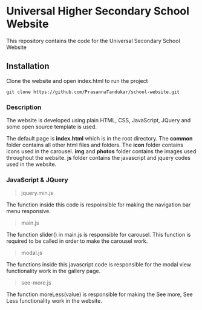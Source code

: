 # Universal Higher Secondary School Website

This repository contains the code for the Universal Secondary School Website

## Installation

Clone the website and open index.html to run the project

```
git clone https://github.com/PrasannaTandukar/school-website.git
```

### Description

The website is developed using plain HTML, CSS, JavaScript, JQuery and some open source template is used.

The default page is **index.html** which is in the root directory. The **common** folder contains all other html files and folders. The **icon** folder contains icons used in the carousel. **img** and **photos** folder contains the images used throughout the website. **js** folder contains the javascript and jquery codes used in the website.

### JavaScript & JQuery

> jquery.min.js

The function inside this code is respoinsible for making the navigation bar menu responsive.

> main.js

The function slider() in main.js is responsible for carousel. This function is required to be called in order to make the carousel work.

> modal.js

The functions inside this javascript code is responsible for the modal view functionality work in the gallery page.

> see-more.js

The function moreLess(value) is responsible for making the See more, See Less functionality work in the website.
